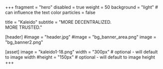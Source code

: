 +++
fragment = "hero"
disabled = true
weight = 50
background = "light" # can influence the text color
particles = false

title = "Kaleido"
subtitle = "MORE DECENTRALIZED. <br/> MORE TRUSTED."

[header]
  #image = "header.jpg"
  #image = "bg_banner_area.png"
  image = "bg_banner2.png"

[asset]
  image = "kaleido1-18.png"
  width = "300px" # optional - will default to image width
  #height = "150px" # optional - will default to image height
+++
